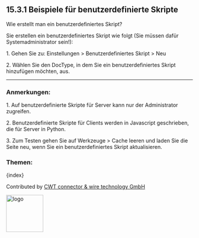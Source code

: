 ## 15.3.1 Beispiele für benutzerdefinierte Skripte

Wie erstellt man ein benutzerdefiniertes Skript?

Sie erstellen ein benutzerdefiniertes Skript wie folgt (Sie müssen dafür Systemadministrator sein!):

1\. Gehen Sie zu: Einstellungen > Benutzerdefiniertes Skript > Neu

2\. Wählen Sie den DocType, in dem Sie ein benutzerdefiniertes Skript hinzufügen möchten, aus.

* * *

### Anmerkungen:

1\. Auf benutzerdefinierte Skripte für Server kann nur der Administrator zugreifen.

2\. Benutzerdefinierte Skripte für Clients werden in Javascript geschrieben, die für Server in Python.

3\. Zum Testen gehen Sie auf Werkzeuge > Cache leeren und laden Sie die Seite neu, wenn Sie ein benutzerdefiniertes Skript aktualisieren.

### Themen:

{index}

Contributed by <A HREF="http://www.cwt-kabel.de">CWT connector & wire technology GmbH</A>

<A HREF="http://www.cwt-kabel.de"><IMG alt="logo" src="http://www.cwt-assembly.com/sites/all/images/logo.png" height=100></A>
